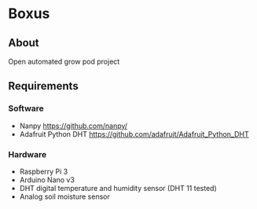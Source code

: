 Boxus
=====

## About
Open automated grow pod project


## Requirements

### Software

* Nanpy https://github.com/nanpy/
* Adafruit Python DHT https://github.com/adafruit/Adafruit_Python_DHT

### Hardware

* Raspberry Pi 3
* Arduino Nano v3
* DHT digital temperature and humidity sensor (DHT 11 tested)
* Analog soil moisture sensor

